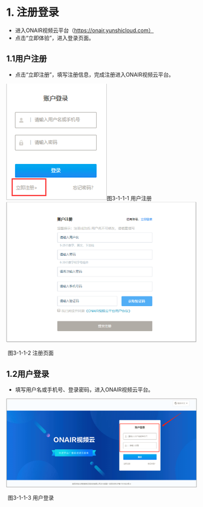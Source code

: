 # 1. 注册登录

- 进入ONAIR视频云平台（https://onair.yunshicloud.com）
- 点击“立即体验”，进入登录页面。



## 1.1用户注册

- 点击“立即注册”，填写注册信息，完成注册进入ONAIR视频云平台。

![img](../images/4.png)图3-1-1-1 用户注册 ![img](../images/5.png) 

​	图3-1-1-2 注册页面



## 1.2用户登录

- 填写用户名或手机号、登录密码，进入ONAIR视频云平台。

![img](../images/6.png)

​	图3-1-1-3 用户登录